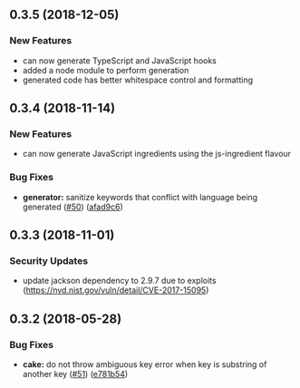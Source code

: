 <a name="0.3.5"></a>
## 0.3.5 (2018-12-05)

### New Features

* can now generate TypeScript and JavaScript hooks
* added a node module to perform generation
* generated code has better whitespace control and formatting

<a name="0.3.4"></a>
## 0.3.4 (2018-11-14)

### New Features

* can now generate JavaScript ingredients using the js-ingredient flavour

### Bug Fixes

* **generator:** sanitize keywords that conflict with language being generated ([#50](https://github.com/kormide/recipe/issues/50)) ([afad9c6](https://github.com/kormide/recipe/commit/afad9c6))

<a name="0.3.3"></a>
## 0.3.3 (2018-11-01)


### Security Updates

* update jackson dependency to 2.9.7 due to exploits (https://nvd.nist.gov/vuln/detail/CVE-2017-15095)


<a name="0.3.2"></a>
## 0.3.2 (2018-05-28)


### Bug Fixes

* **cake:** do not throw ambiguous key error when key is substring of another key ([#51](https://github.com/kormide/recipe/issues/51)) ([e781b54](https://github.com/kormide/recipe/commit/e781b54))
